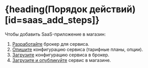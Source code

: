 # {heading(Порядок действий)[id=saas_add_steps]}

Чтобы добавить SaaS-приложение в магазин:

1. [Разработайте](../saas_broker) брокер для сервиса.
1. [Опишите](../saas_configure) конфигурацию сервиса (тарифные планы, опции).
1. [Загрузите](../saas_broker_add_configuration) конфигурацию сервиса в брокер.
1. [Загрузите и опубликуйте](../saas_upload) сервис в магазине.
